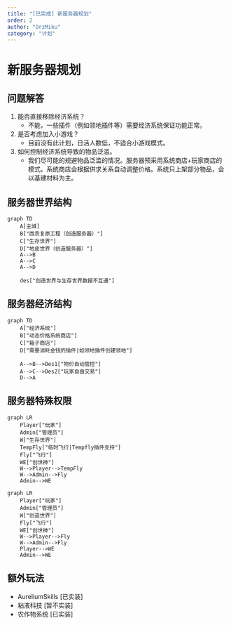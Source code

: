 ```yaml
---
title: "[已完成] 新服务器规划"
order: 2
author: "OrzMiku"
category: "计划"
---
```


# 新服务器规划

## 问题解答

1. 能否直接移除经济系统？
   - 不能，一些插件（例如领地插件等）需要经济系统保证功能正常。
2. 是否考虑加入小游戏？
   - 目前没有此计划，日活人数低，不适合小游戏模式。
3. 如何控制经济系统导致的物品泛滥。
   - 我们尽可能的规避物品泛滥的情况。服务器预采用系统商店+玩家商店的模式。系统商店会根据供求关系自动调整价格。系统只上架部分物品，会以基建材料为主。

## 服务器世界结构

```mermaid
graph TD
	A[主城]
	B["西农复原工程（创造服务器）"]
	C["生存世界"]
	D["地皮世界（创造服务器）"]
	A-->B
	A-->C
	A-->D

	des["创造世界与生存世界数据不互通"]
```

## 服务器经济结构

```mermaid
graph TD
	A["经济系统"]
	B["动态价格系统商店"]
	C["箱子商店"]
	D["需要消耗金钱的插件|如领地插件创建领地"]

	A-->B-->Des1["物价自动管控"]
	A-->C-->Des2["玩家自由交易"]
	D-->A
```

## 服务器特殊权限

```mermaid
graph LR
	Player["玩家"]
	Admin["管理员"]
	W["生存世界"]
	TempFly["临时飞行|Tempfly插件支持"]
	Fly["飞行"]
	WE["创世神"]
	W-->Player-->TempFly
	W-->Admin-->Fly
	Admin-->WE

```

```mermaid
graph LR
	Player["玩家"]
	Admin["管理员"]
	W["创造世界"]
	Fly["飞行"]
	WE["创世神"]
	W-->Player-->Fly
	W-->Admin-->Fly
	Player-->WE
	Admin-->WE
```

## 额外玩法

- AureliumSkills [已实装]
- 粘液科技 [暂不实装]
- 农作物系统 [已实装]
